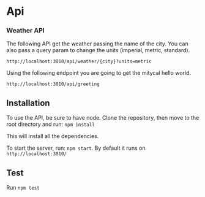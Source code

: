 # Api

### Weather API

The following API get the weather passing the name of the city. You can also pass a query param
to change the units (imperial, metric, standard).
```
http://localhost:3010/api/weather/{city}?units=metric
```

Using the following endpoint you are going to get the mitycal hello world.
```
http://localhost:3010/api/greeting
```

## Installation

To use the API, be sure to have node.
Clone the repository, then move to the root directory and run:
`npm install`

This will install all the dependencies.

To start the server, run: `npm start`. By default it runs on `http://localhost:3010/`

## Test

Run `npm test`
